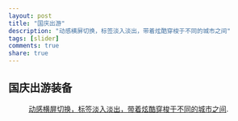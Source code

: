 ```yaml
---
layout: post
title: "国庆出游"
description: "动感横屏切换，标签淡入淡出，带着炫酷穿梭于不同的城市之间"
tags: [slider]
comments: true
share: true
---
```


## 国庆出游装备
<figure>
    <a href="http://www.wanggou.com/sports/promote/2013/national_day.shtml"><img src="{{ site.url }}/img/gqcy.jpg" alt=""></a>
    <figcaption><a href="http://www.wanggou.com/sports/promote/2013/national_day.shtml" title="动感横屏切换，标签淡入淡出，带着炫酷穿梭于不同的城市之间">动感横屏切换，标签淡入淡出，带着炫酷穿梭于不同的城市之间</a>.</figcaption>
</figure>
